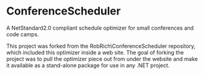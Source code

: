 # ConferenceScheduler

A NetStandard2.0 compliant schedule optimizer for small conferences and code camps.

This project was forked from the RobRich\ConferenceScheduler repository, which included this optimizer inside a web site. 
The goal of forking the project was to pull the optimizer piece out from under the website and make it available
as a stand-alone package for use in any .NET project.
